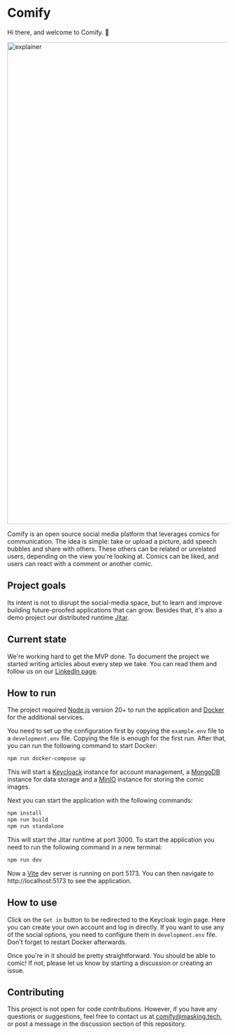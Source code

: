 # Comify

Hi there, and welcome to Comify. 👋

<img width="1102" alt="explainer" src="https://github.com/MaskingTechnology/comify/assets/108156553/25d88eca-0221-41f6-bd6c-a8b93bda9ff4">

Comify is an open source social media platform that leverages comics for communication. The idea is simple: take or upload a picture, add speech bubbles and share with others. These others can be related or unrelated users, depending on the view you're looking at. Comics can be liked, and users can react with a comment or another comic.

## Project goals

Its intent is not to disrupt the social-media space, but to learn and improve building future-proofed applications that can grow. Besides that, it's also a demo project our distributed runtime [Jitar](https://jitar.dev).

## Current state

We're working hard to get the MVP done. To document the project we started writing articles about every step we take. You can read them and follow us on our [LinkedIn page](https://www.linkedin.com/company/maskingtechnology/).

## How to run

The project required [Node.js](https://nodejs.org/) version 20+ to run the application and [Docker](https://www.docker.com/) for the additional services.

You need to set up the configuration first by copying the `example.env` file to a `development.env` file. Copying the file is enough for the first run. After that, you can run the following command to start Docker:

```bash
npm run docker-compose up
```

This will start a [Keycloack](https://www.keycloak.org/) instance for account management, a [MongoDB](https://www.mongodb.com/) instance for data storage and a [MinIO](https://min.io/) instance for storing the comic images.

Next you can start the application with the following commands:

```bash
npm install
npm run build
npm run standalone
```

This will start the Jitar runtime at port 3000. To start the application you need to run the following command in a new terminal:

```bash
npm run dev
```

Now a [Vite](https://vitest.dev/) dev server is running on port 5173. You can then navigate to http://localhost:5173 to see the application.

## How to use

Click on the `Get in` button to be redirected to the Keycloak login page. Here you can create your own account and log in directly. If you want to use any of the social options, you need to configure them in `development.env` file. Don't forget to restart Docker afterwards.

Once you're in it should be pretty straightforward. You should be able to comic! If not, please let us know by starting a discussion or creating an issue.

## Contributing

This project is not open for code contributions. However, if you have any questions or suggestions, feel free to contact us at [comify\@masking.tech](mailto:comify@masking.tech?subject=Comify%20question), or post a message in the discussion section of this repository.
